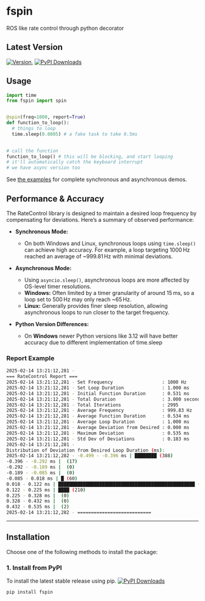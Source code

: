 # **fspin**
ROS like rate control through python decorator

## Latest Version 
[![Version](https://img.shields.io/badge/version-0.2.0-blue.svg)](https://github.com/Suke0811/fspin/releases), [![PyPI Downloads](https://static.pepy.tech/badge/fspin)](https://pepy.tech/projects/fspin)


## Usage

```python
import time
from fspin import spin


@spin(freq=1000, report=True)
def function_to_loop():
  # things to loop
  time.sleep(0.0005) # a fake task to take 0.5ms

  
# call the function
function_to_loop() # this will be blocking, and start looping
# it'll automatically catch the keyboard interrupt
# we have async version too
```

See [the examples](example/README.md) for complete synchronous and asynchronous demos.

## Performance & Accuracy

The RateControl library is designed to maintain a desired loop frequency by compensating for deviations. Here’s a summary of observed performance:

- **Synchronous Mode:**  
  - On both Windows and Linux, synchronous loops using `time.sleep()` can achieve high accuracy. For example, a loop targeting 1000 Hz reached an average of ~999.81 Hz with minimal deviations.

- **Asynchronous Mode:**  
  - Using `asyncio.sleep()`, asynchronous loops are more affected by OS-level timer resolutions.  
  - **Windows:** Often limited by a timer granularity of around 15 ms, so a loop set to 500 Hz may only reach ~65 Hz.  
  - **Linux:** Generally provides finer sleep resolution, allowing asynchronous loops to run closer to the target frequency.

- **Python Version Differences:**  
  - On **Windows** newer Python versions like 3.12 will have better accuracy due to different implementation of time.sleep


### Report Example
```bash
2025-02-14 13:21:12,281 - 
=== RateControl Report ===
2025-02-14 13:21:12,281 - Set Frequency                  : 1000 Hz
2025-02-14 13:21:12,281 - Set Loop Duration              : 1.000 ms
2025-02-14 13:21:12,281 - Initial Function Duration      : 0.531 ms
2025-02-14 13:21:12,281 - Total Duration                 : 3.000 seconds
2025-02-14 13:21:12,281 - Total Iterations               : 2995
2025-02-14 13:21:12,281 - Average Frequency              : 999.83 Hz
2025-02-14 13:21:12,281 - Average Function Duration      : 0.534 ms
2025-02-14 13:21:12,281 - Average Loop Duration          : 1.000 ms
2025-02-14 13:21:12,281 - Average Deviation from Desired : 0.000 ms
2025-02-14 13:21:12,281 - Maximum Deviation              : 0.535 ms
2025-02-14 13:21:12,281 - Std Dev of Deviations          : 0.183 ms
2025-02-14 13:21:12,281 - 
Distribution of Deviation from Desired Loop Duration (ms):
2025-02-14 13:21:12,282 - -0.499 - -0.396 ms | ████████ (388)
-0.396 - -0.292 ms |  (17)
-0.292 - -0.189 ms |  (0)
-0.189 - -0.085 ms |  (0)
-0.085 - 0.018 ms | █ (60)
0.018 - 0.122 ms | ██████████████████████████████████████████████████ (2319)
0.122 - 0.225 ms | ████ (210)
0.225 - 0.328 ms |  (0)
0.328 - 0.432 ms |  (0)
0.432 - 0.535 ms |  (2)
2025-02-14 13:21:12,282 - ===========================
```


---
## **Installation**
Choose one of the following methods to install the package:

### **1. Install from PyPI**
To install the latest stable release using pip. [![PyPI Downloads](https://static.pepy.tech/badge/fspin)](https://pepy.tech/projects/fspin)
```bash
pip install fspin
````


